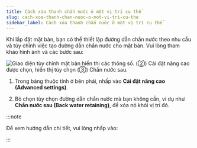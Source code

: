 ```yaml
---
title: Cách xóa thanh chắn nước ở một vị trí cụ thể
slug: cach-xoa-thanh-chan-nuoc-o-mot-vi-tri-cu-the
sidebar_label: Cách xóa thanh chắn nước ở một vị trí cụ thể
---
```


Khi lắp đặt mặt bàn, bạn có thể thiết lập đường dẫn chắn nước theo nhu cầu và tùy chỉnh việc tạo đường dẫn chắn nước cho mặt bàn. Vui lòng tham khảo hình ảnh và các bước sau:

![Giao diện tùy chỉnh mặt bàn hiển thị các thông số. (②) Cài đặt nâng cao được chọn, hiển thị tùy chọn (③) Chắn nước sau.](https://storage.googleapis.com/jegavn_kb/images/b9687261-f516-4470-b881-a2cc49a93a63.png)

1. Trong bảng thuộc tính ở bên phải, nhấp vào **Cài đặt nâng cao (Advanced settings)**.

2. Bỏ chọn tùy chọn đường dẫn chắn nước mà bạn không cần, ví dụ như **Chắn nước sau (Back water retaining)**, để xóa nó khỏi vị trí đó.

:::note

Để xem hướng dẫn chi tiết, vui lòng nhấp vào: 



:::